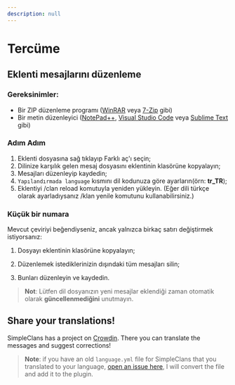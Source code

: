 ```yaml
---
description: null
---
```


# Tercüme

## Eklenti mesajlarını düzenleme

### Gereksinimler:

* Bir ZIP düzenleme programı \([WinRAR](https://www.win-rar.com/download.html?&L=0) veya [7-Zip](https://www.7-zip.org/download.html) gibi\)
* Bir metin düzenleyici \([NotePad++](https://notepad-plus-plus.org/downloads/), [Visual Studio Code](https://code.visualstudio.com/) veya [Sublime Text](https://www.sublimetext.com/) gibi\)

### Adım Adım

1. Eklenti dosyasına sağ tıklayıp Farklı aç'ı seçin;
2. Dilinize karşılık gelen mesaj dosyasını eklentinin klasörüne kopyalayın;
3. Mesajları düzenleyip kaydedin;
4. `Yapılandırmada language` kısmını dil kodunuza göre ayarların\(örn: **tr\_TR**\);
5. Eklentiyi /clan reload komutuyla yeniden yükleyin. \(Eğer dili türkçe olarak ayarladıysanız /klan yenile komutunu kullanabilirsiniz.\)

### Küçük bir numara

Mevcut çeviriyi beğendiyseniz, ancak yalnızca birkaç satırı değiştirmek istiyorsanız: 

1. Dosyayı eklentinin klasörüne kopyalayın; 

2. Düzenlemek istediklerinizin dışındaki tüm mesajları silin; 

3. Bunları düzenleyin ve kaydedin.

> **Not**: Lütfen dil dosyanızın yeni mesajlar eklendiği zaman otomatik olarak **güncellenmediğini** unutmayın.

## Share your translations!

SimpleClans has a project on [Crowdin](https://crowdin.com/project/simpleclans). There you can translate the messages and suggest corrections!

> **Note**: if you have an old `language.yml` file for SimpleClans that you translated to your language, [open an issue here](https://github.com/RoinujNosde/SimpleClans/issues?q=is%3Aissue+is%3Aopen+sort%3Aupdated-desc), I will convert the file and add it to the plugin.

